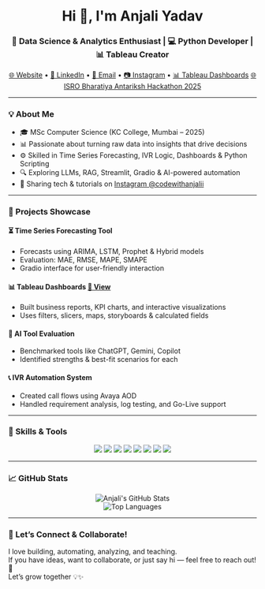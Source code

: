 <h1 align="center">Hi 👋, I'm Anjali Yadav</h1>
<h3 align="center">🚀 Data Science & Analytics Enthusiast | 💻 Python Developer | 📊 Tableau Creator</h3>

<p align="center">
  <a href="https://codewithanjalii.github.io/" target="_blank">🌐 Website</a> •
  <a href="https://www.linkedin.com/in/anjali-yadav-1a7921215/" target="_blank">🔗 LinkedIn</a> •
  <a href="mailto:hello.codewithanjalii@gmail.com">📩 Email</a> •
  <a href="https://www.instagram.com/codewithanjalii/" target="_blank">📷 Instagram</a> •
  <a href="https://public.tableau.com/app/profile/anjali.yadav2723/vizzes" target="_blank">📊 Tableau Dashboards</a>
  <a href="https://certificate.hack2skill.com/user/isrobah25/2025H2S06BAH25-P18060" target="_blank">🌐  ISRO Bharatiya Antariksh Hackathon 2025</a>
</p>

---

### 💡 About Me

- 🎓 MSc Computer Science (KC College, Mumbai – 2025)
- 📊 Passionate about turning raw data into insights that drive decisions
- ⚙️ Skilled in Time Series Forecasting, IVR Logic, Dashboards & Python Scripting
- 🔍 Exploring LLMs, RAG, Streamlit, Gradio & AI-powered automation
- 🎥 Sharing tech & tutorials on [Instagram @codewithanjalii](https://www.instagram.com/codewithanjalii)

---

### 🌟 Projects Showcase

#### ⏳ Time Series Forecasting Tool
- Forecasts using ARIMA, LSTM, Prophet & Hybrid models
- Evaluation: MAE, RMSE, MAPE, SMAPE
- Gradio interface for user-friendly interaction

#### 📊 Tableau Dashboards [🔗 View](https://public.tableau.com/app/profile/anjali.yadav2723/vizzes)
- Built business reports, KPI charts, and interactive visualizations
- Uses filters, slicers, maps, storyboards & calculated fields

#### 🤖 AI Tool Evaluation
- Benchmarked tools like ChatGPT, Gemini, Copilot
- Identified strengths & best-fit scenarios for each

#### 📞 IVR Automation System
- Created call flows using Avaya AOD
- Handled requirement analysis, log testing, and Go-Live support

---

### 🧰 Skills & Tools

<p align="center">
  <img src="https://img.shields.io/badge/-Python-black?style=for-the-badge&logo=python" />
  <img src="https://img.shields.io/badge/-SQL-blue?style=for-the-badge&logo=mysql" />
  <img src="https://img.shields.io/badge/-Tableau-blueviolet?style=for-the-badge&logo=tableau" />
  <img src="https://img.shields.io/badge/-PowerBI-yellow?style=for-the-badge&logo=powerbi" />
  <img src="https://img.shields.io/badge/-Gradio-ff69b4?style=for-the-badge&logo=python" />
  <img src="https://img.shields.io/badge/-Streamlit-red?style=for-the-badge&logo=streamlit" />
  <img src="https://img.shields.io/badge/-Git-black?style=for-the-badge&logo=git" />
  <img src="https://img.shields.io/badge/-VSCode-blue?style=for-the-badge&logo=visualstudiocode" />
</p>

---

### 📈 GitHub Stats

<p align="center">
  <img src="https://github-readme-stats.vercel.app/api?username=codewithanjalii&show_icons=true&theme=tokyonight&hide_border=true" alt="Anjali's GitHub Stats" />
  <br/>
  <img src="https://github-readme-stats.vercel.app/api/top-langs/?username=codewithanjalii&layout=compact&theme=tokyonight&hide_border=true" alt="Top Languages" />
</p>

---

### 🙌 Let’s Connect & Collaborate!

I love building, automating, analyzing, and teaching.  
If you have ideas, want to collaborate, or just say hi — feel free to reach out! 💬  
Let’s grow together 💡✨

